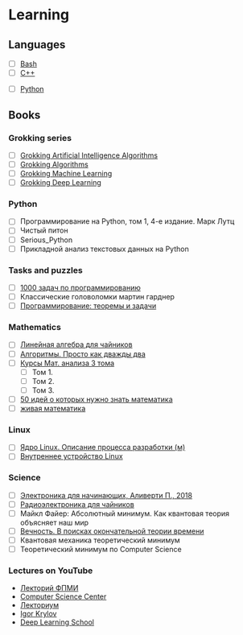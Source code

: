 # Learning

## Languages

- [ ] [Bash](/Bash)
- [ ] [C++](/C++)
<!--- 
- [ ] [C#](/C#)
- [ ] [Go](/Go)
-->
- [ ] [Python](/Python)
<!---
- [ ] [Ruby](/Ruby)
- [ ] [Swift](/Swift)
-->

## Books

### Grokking series
- [ ] [Grokking Artificial Intelligence Algorithms](https://www.manning.com/books/grokking-artificial-intelligence-algorithms?a_aid=gaia&a_bid=6a1b836a)
- [ ] [Grokking Algorithms](https://www.manning.com/books/grokking-algorithms)
- [ ] [Grokking Machine Learning](https://www.manning.com/books/grokking-machine-learning?query=Grokking)
- [ ] [Grokking Deep Learning](https://www.manning.com/books/grokking-deep-learning?query=Grokking)

### Python
- [ ] Программирование на Python, том 1, 4-е издание. Марк Лутц
- [ ] Чистый питон
- [ ] Serious_Python
- [ ] Прикладной анализ текстовых данных на Python

### Tasks and puzzles

- [ ] [1000 задач по программированию](http://k504.khai.edu/attachments/article/762/Zadachnik_Abramyan.pdf)
- [ ]  Классические головоломки мартин гарднер
- [ ] [Программирование: теоремы и задачи](https://hal.archives-ouvertes.fr/hal-01480636/document)

### Mathematics

- [ ] [Линейная алгебра для чайников](http://alik-abdulin.com/matrixes/matrixes.html#opred)
- [ ] [Алгоритмы. Просто как дважды два](https://1lib.eu/book/2881801/bdf9dc?regionChanged=&redirect=537745)
- [ ] [Курсы Мат. анализа 3 тома](https://may.alleng.org/d/math/math98.htm)
  - [ ] Том 1.
  - [ ] Том 2.
  - [ ] Том 3.
- [ ] [50 идей о которых нужно знать математика](https://www.labirint.ru/books/435729/)
- [ ] [живая математика](https://math.ru/lib/book/djvu/perelman/alive_math.djvu)

### Linux 

- [ ] [Ядро Linux. Описание процесса разработки (м)](https://codernet.ru/books/linux/yadro_linux_opisanie_processa_razrabotki/)
- [ ] [Внутреннее устройство Linux](https://itsecforu.ru/wp-content/uploads/2018/01/uord_brayan_vnutrennee_ustroystvo_linux.pdf)

### Science

- [ ] [Электроника для начинающих, Аливерти П., 2018](https://www.radiosovet.ru/book/elektronik/10405-elektronika-dlya-nachinayuschih.html)
- [ ] [Радиоэлектроника для чайников](http://www.dialektika.com/books/978-5-8459-1055-4.html)
- [ ] Майкл Файер: Абсолютный минимум. Как квантовая теория объясняет наш мир
- [ ] [Вечность. В поисках окончательной теории времени](http://loveread.me/view_global.php?id=71317)
- [ ] Квантовая механика теоретический минимум
- [ ] Теоретический минимум по Computer Science

### Lectures on YouTube

- [Лекторий ФПМИ](https://www.youtube.com/channel/UCdxesVp6Fs7wLpnp1XKkvZg)
- [Computer Science Center](https://www.youtube.com/c/CompscicenterRu/featured)
- [Лекториум](https://www.youtube.com/user/OpenLektorium/featured)
- [Igor Krylov](https://www.youtube.com/c/IgorKrylov/featured)
- [Deep Learning School](https://www.youtube.com/c/DeepLearningSchool/featured)

